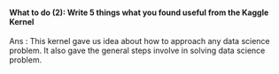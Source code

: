 #### What to do (2): Write 5 things what you found useful from the Kaggle Kernel
Ans : This kernel gave us idea about how to approach any data science problem. It also gave the
general steps involve in solving data science problem.
